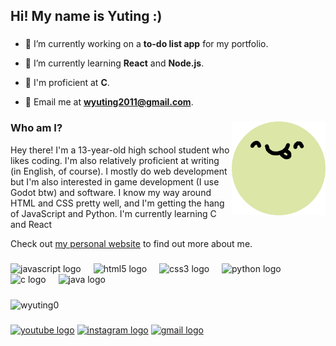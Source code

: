 <h2 align="left">Hi! My name is Yuting :)</h2>

###

- 🔭 I’m currently working on a **to-do list app** for my portfolio.

- 🌱 I’m currently learning **React** and **Node.js**.

- 💪 I'm proficient at **C**.

- 📧 Email me at **wyuting2011@gmail.com**.

###

<img align="right" height="150" src="yuting.png"  />

###

<h3 align="left">Who am I?</h3>
<p align="left">
</p>
<div>
  <p>Hey there! I'm a 13-year-old high school student who likes coding. I'm also relatively proficient at writing (in English, of course).  
    I mostly do web development but I'm also interested in game development (I use Godot btw) and software. 
    I know my way around HTML and CSS pretty well, and I'm getting the hang of JavaScript and Python. 
    I'm currently learning C and React
  </p>
</div>
  <p>
    Check out <a href="https://wyuting0.github.io/">my personal website</a> to find out more about me.
  </p>
</div>

###

<div align="left">
  <img src="https://cdn.jsdelivr.net/gh/devicons/devicon/icons/javascript/javascript-original.svg" height="30" alt="javascript logo"  />
  <img width="12" />
  <img src="https://cdn.jsdelivr.net/gh/devicons/devicon/icons/html5/html5-original.svg" height="30" alt="html5 logo"  />
  <img width="12" />
  <img src="https://cdn.jsdelivr.net/gh/devicons/devicon/icons/css3/css3-original.svg" height="30" alt="css3 logo"  />
  <img width="12" />
  <img src="https://cdn.jsdelivr.net/gh/devicons/devicon/icons/python/python-original.svg" height="30" alt="python logo"  />
  <img width="12" />
  <img src="https://cdn.jsdelivr.net/gh/devicons/devicon/icons/c/c-original.svg" height="30" alt="c logo"  />
  <img width="12" />
  <img src="https://cdn.jsdelivr.net/gh/devicons/devicon/icons/java/java-original.svg" height="30" alt="java logo"  />
  <img width="12" />
</div>

###

<p><img align="center" src="https://github-readme-stats.vercel.app/api/top-langs?username=wyuting0&show_icons=true&locale=en&layout=compact" alt="wyuting0" /></p>

###

<div align="left">
  <a href="https://www.youtube.com/channel/UC48LBWY0YuhNTqKClBx3MGg"><img src="https://img.shields.io/static/v1?message=Youtube&logo=youtube&label=&color=FF0000&logoColor=white&labelColor=&style=for-the-badge" height="35" alt="youtube logo"  /></a>
  <a href="https://www.instagram.com/yuting10101/"><img src="https://img.shields.io/static/v1?message=Instagram&logo=instagram&label=&color=E4405F&logoColor=white&labelColor=&style=for-the-badge" height="35" alt="instagram logo"  /></a>
  <a href="mailto:wyuting2011@gmail.com"><img src="https://img.shields.io/static/v1?message=Gmail&logo=gmail&label=&color=D14836&logoColor=white&labelColor=&style=for-the-badge" height="35" alt="gmail logo"  /></a>
</div>

###
